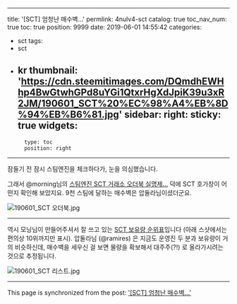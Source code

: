 
---
title: '[SCT] 엄청난 매수벽...'
permlink: 4nulv4-sct
catalog: true
toc_nav_num: true
toc: true
position: 9999
date: 2019-06-01 14:55:42
categories:
- sct
tags:
- sct
- kr
thumbnail: 'https://cdn.steemitimages.com/DQmdhEWHhp4BwGtwhGPd8uYGi1QtxrHgXdJpiK39u3xR2JM/190601_SCT%20%EC%98%A4%EB%8D%94%EB%B6%81.jpg'
sidebar:
    right:
        sticky: true
widgets:
    -
        type: toc
        position: right
---


잠들기 전 잠시 스팀엔진을 체크하다가, 눈을 의심했습니다.

그래서 @morning님의 [스팀엔진 SCT 거래소 오더북 실명제...](https://www.steemcoinpan.com/sct/@morning/6suc3o-sct) 덕에 SCT 호가창이 어떤지 확인해 보았지요. 9천 스팀에 달하는 매수벽은 압둘라님이셨더군요.

![190601_SCT 오더북.jpg](https://cdn.steemitimages.com/DQmdhEWHhp4BwGtwhGPd8uYGi1QtxrHgXdJpiK39u3xR2JM/190601_SCT%20%EC%98%A4%EB%8D%94%EB%B6%81.jpg)
<br>

---

역시 모닝님이 만들어주셔서 잘 쓰고 있는 [SCT 보유량 순위표](https://coin-on.com/rich)입니다 (아래 스샷에서는 편의상 10위까지만 표시). 압둘라님 (@ramires) 은 지금도 운영진 두 분과 보유량이 거의 비슷하신데, 매수벽을 세우신 걸 보면 물량을 확보해서 대주주(?!) 로 올라가시려는 것으로 추정됩니다.

![190601_SCT 리스트.jpg](https://cdn.steemitimages.com/DQmWdwgcRj2uGWLPke2M8t9BgUrpCnm5j5qJ1AEFceApm8G/190601_SCT%20%EB%A6%AC%EC%8A%A4%ED%8A%B8.jpg)
<br>

- - -

This page is synchronized from the post: ['[SCT] 엄청난 매수벽...'](https://steemit.com/@glory7/4nulv4-sct)
